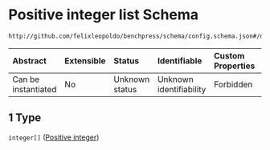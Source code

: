 # Positive integer list Schema

```txt
http://github.com/felixleopoldo/benchpress/schema/config.schema.json#/definitions/flexnatnum/anyOf/1
```



| Abstract            | Extensible | Status         | Identifiable            | Custom Properties | Additional Properties | Access Restrictions | Defined In                                                       |
| :------------------ | :--------- | :------------- | :---------------------- | :---------------- | :-------------------- | :------------------ | :--------------------------------------------------------------- |
| Can be instantiated | No         | Unknown status | Unknown identifiability | Forbidden         | Allowed               | none                | [config.schema.json*](config.schema.json "open original schema") |

## 1 Type

`integer[]` ([Positive integer](config-definitions-positive-integer.md))
